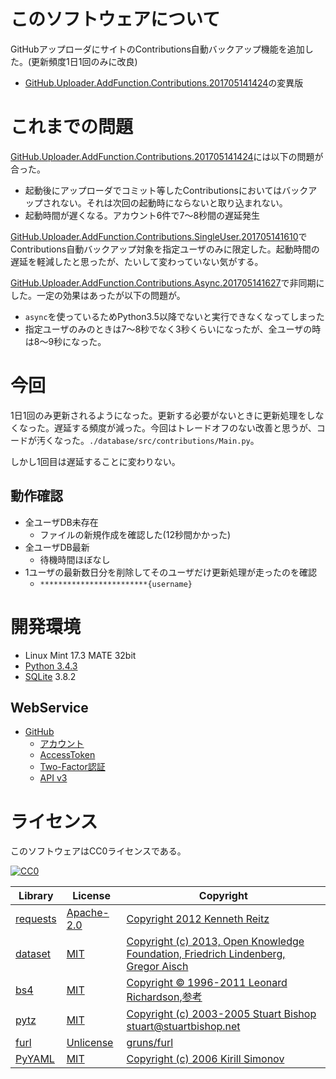 ﻿# このソフトウェアについて

GitHubアップローダにサイトのContributions自動バックアップ機能を追加した。(更新頻度1日1回のみに改良)

* [GitHub.Uploader.AddFunction.Contributions.201705141424](https://github.com/ytyaru/GitHub.Uploader.AddFunction.Contributions.201705141424)の変異版

# これまでの問題

[GitHub.Uploader.AddFunction.Contributions.201705141424](https://github.com/ytyaru/GitHub.Uploader.AddFunction.Contributions.201705141424)には以下の問題が合った。

* 起動後にアップローダでコミット等したContributionsにおいてはバックアップされない。それは次回の起動時にならないと取り込まれない。
* 起動時間が遅くなる。アカウント6件で7〜8秒間の遅延発生

[GitHub.Uploader.AddFunction.Contributions.SingleUser.201705141610](https://github.com/ytyaru/GitHub.Uploader.AddFunction.Contributions.SingleUser.201705141610)でContributions自動バックアップ対象を指定ユーザのみに限定した。起動時間の遅延を軽減したと思ったが、たいして変わっていない気がする。

[GitHub.Uploader.AddFunction.Contributions.Async.201705141627](https://github.com/ytyaru/GitHub.Uploader.AddFunction.Contributions.Async.201705141627)で非同期にした。一定の効果はあったが以下の問題が。

* `async`を使っているためPython3.5以降でないと実行できなくなってしまった
* 指定ユーザのみのときは7〜8秒でなく3秒くらいになったが、全ユーザの時は8〜9秒になった。

# 今回

1日1回のみ更新されるようになった。更新する必要がないときに更新処理をしなくなった。遅延する頻度が減った。今回はトレードオフのない改善と思うが、コードが汚くなった。`./database/src/contributions/Main.py`。

しかし1回目は遅延することに変わりない。

## 動作確認

* 全ユーザDB未存在
    * ファイルの新規作成を確認した(12秒間かかった)
* 全ユーザDB最新
    * 待機時間ほぼなし
* 1ユーザの最新数日分を削除してそのユーザだけ更新処理が走ったのを確認
    * `************************{username}`

# 開発環境

* Linux Mint 17.3 MATE 32bit
* [Python 3.4.3](https://www.python.org/downloads/release/python-343/)
* [SQLite](https://www.sqlite.org/) 3.8.2

## WebService

* [GitHub](https://github.com/)
    * [アカウント](https://github.com/join?source=header-home)
    * [AccessToken](https://github.com/settings/tokens)
    * [Two-Factor認証](https://github.com/settings/two_factor_authentication/intro)
    * [API v3](https://developer.github.com/v3/)

# ライセンス

このソフトウェアはCC0ライセンスである。

[![CC0](http://i.creativecommons.org/p/zero/1.0/88x31.png "CC0")](http://creativecommons.org/publicdomain/zero/1.0/deed.ja)

Library|License|Copyright
-------|-------|---------
[requests](http://requests-docs-ja.readthedocs.io/en/latest/)|[Apache-2.0](https://opensource.org/licenses/Apache-2.0)|[Copyright 2012 Kenneth Reitz](http://requests-docs-ja.readthedocs.io/en/latest/user/intro/#requests)
[dataset](https://dataset.readthedocs.io/en/latest/)|[MIT](https://opensource.org/licenses/MIT)|[Copyright (c) 2013, Open Knowledge Foundation, Friedrich Lindenberg, Gregor Aisch](https://github.com/pudo/dataset/blob/master/LICENSE.txt)
[bs4](https://www.crummy.com/software/BeautifulSoup/bs4/doc/)|[MIT](https://opensource.org/licenses/MIT)|[Copyright © 1996-2011 Leonard Richardson](https://pypi.python.org/pypi/beautifulsoup4),[参考](http://tdoc.info/beautifulsoup/)
[pytz](https://github.com/newvem/pytz)|[MIT](https://opensource.org/licenses/MIT)|[Copyright (c) 2003-2005 Stuart Bishop <stuart@stuartbishop.net>](https://github.com/newvem/pytz/blob/master/LICENSE.txt)
[furl](https://github.com/gruns/furl)|[Unlicense](http://unlicense.org/)|[gruns/furl](https://github.com/gruns/furl/blob/master/LICENSE.md)
[PyYAML](https://github.com/yaml/pyyaml)|[MIT](https://opensource.org/licenses/MIT)|[Copyright (c) 2006 Kirill Simonov](https://github.com/yaml/pyyaml/blob/master/LICENSE)

